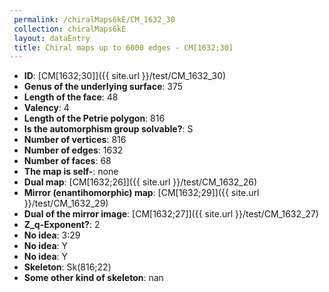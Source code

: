 ```yaml
--- 
 permalink: /chiralMaps6kE/CM_1632_30 
 collection: chiralMaps6kE
 layout: dataEntry
 title: Chiral maps up to 6000 edges - CM[1632;30]
---
```


- **ID**: [CM[1632;30]]({{ site.url }}/test/CM_1632_30)
- **Genus of the underlying surface**: 375
- **Length of the face**: 48
- **Valency**: 4
- **Length of the Petrie polygon**: 816
- **Is the automorphism group solvable?**: S
- **Number of vertices**: 816
- **Number of edges**: 1632
- **Number of faces**: 68
- **The map is self-**: none
- **Dual map**: [CM[1632;26]]({{ site.url }}/test/CM_1632_26)
- **Mirror (enantihomorphic) map**: [CM[1632;29]]({{ site.url }}/test/CM_1632_29)
- **Dual of the mirror image**: [CM[1632;27]]({{ site.url }}/test/CM_1632_27)
- **Z_q-Exponent?**: 2
- **No idea**:  3:29
- **No idea**: Y
- **No idea**: Y
- **Skeleton**: Sk(816;22)
- **Some other kind of skeleton**: nan
